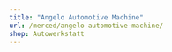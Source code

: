 ```yaml
---
title: "Angelo Automotive Machine"
url: /merced/angelo-automotive-machine/
shop: Autowerkstatt
---
```

